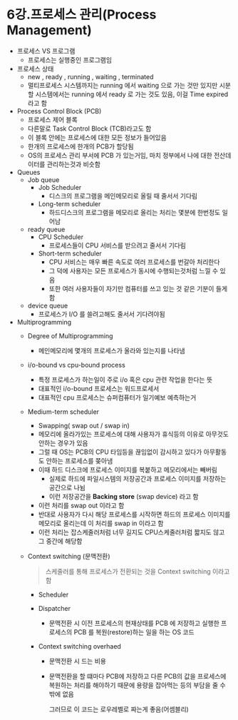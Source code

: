 # 6강.프로세스 관리(Process Management)

* 프로세스 VS 프로그램
  * 프로세스는 실행중인 프로그램임
* 프로세스 상태
  * new , ready , running , waiting , terminated
  * 멀티프로세스 시스템까지는 running 에서 waiting 으로 가는 것만 있지만 시분할 시스템에서는 running 에서 ready 로 가는 것도 있음, 이걸 Time expired 라고 함
* Process Control Block (PCB)
  * 프로세스 제어 블록
  * 다른말로 Task Control Block (TCB)라고도 함
  * 이 블록 안에는 프로세스에 대한 모든 정보가 들어있음
  * 한개의 프로세스에 한개의 PCB가 할당됨
  * OS의 프로세스 관리 부서에 PCB 가 있는거임, 마치 정부에서 나에 대한 전산데이터를 관리하는것과 비슷함
* Queues
  * Job queue
    * Job Scheduler
      * 디스크의 프로그램을 메인메모리로 올릴 때 줄서서 기다림
    * Long-term scheduler
      * 하드디스크의 프로그램을 메모리로 올리는 처리는 몇분에 한번정도 일어남
  * ready queue
    * CPU Scheduler
      *  프로세스들이 CPU 서비스를 받으려고 줄서서 기다림
    * Short-term scheduler
      * CPU 서비스는 매우 빠른 속도로 여러 프로세스를 번갈아 처리한다
      * 그 덕에 사용자는 모든 프로세스가 동시에 수행되는것처럼 느낄 수 있음
      * 또한 여러 사용자들이 자기만 컴퓨터를 쓰고 있는 것 같은 기분이 들게 함
  * device queue
    * 프로세스가 I/O 를 쓸려고해도 줄서서 기다려야됨
* Multiprogramming
  * Degree of Multiprogramming
    * 메인메모리에 몇개의 프로세스가 올라와 있는지를 나타냄

  * i/o-bound  vs cpu-bound process
    * 특정 프로세스가 하는일이 주로 i/o 혹은 cpu 관련 작업을 한다는  뜻
    * 대표적인 i/o-bound 프로세스는 워드프로세서
    * 대표적인 cpu 프로세스는 슈퍼컴퓨터가 일기예보 예측하는거

  * Medium-term scheduler 
    * Swapping( swap out / swap in)
    * 메모리에 올라가있는 프로세스에 대해 사용자가 휴식등의 이유로 아무것도 안하는 경우가 있음
    * 그럴 때 OS는 PCB의 CPU 타임등을 끊임없이 감시하고 있다가 아무활동도 안하는 프로세스를 쫒아냄
    * 이때 하드 디스크에 프로세스 이미지를 복붙하고 메모리에서는 빼버림
      * 실제로 하드에 파일시스템의 저장공간과 프로세스 이미지를 저장하는 공간으로 나뉨
      * 이런 저장공간을 **Backing store** (swap device) 라고 함
    * 이런 처리를 swap out 이라고 함
    * 반대로 사용자가 다시 해당 프로세스를 시작하면 하드의 프로세스 이미지를 메모리로 올리는데 이 처리를 swap in 이라고 함
    * 이런 처리는 잡스케줄러처럼 너무 길지도 CPU스케줄러처럼 짧지도 않고 그 중간에 해당함

  * Context switching (문맥전환)

    > 스케줄러를 통해 프로세스가 전환되는 것을 Context switching 이라고 함

    * Scheduler 

    * Dispatcher

      * 문맥전환 시 이전 프로세스의 현재상태를 PCB 에 저장하고 실행한 프로세스의 PCB 를 복원(restore)하는 일을 하는 OS 코드

    * Context switching overhaed

      * 문맥전환 시 드는 비용

      * 문맥전환을 할 떄마다 PCB에 저장하고 다른 PCB의 값을 프로세스에 복원하는 처리를 해야하기 때문에 용량을 잡아먹는 등의 부담을 줄 수밖에 없음

        그러므로 이 코드는 로우레벨로 짜는게 좋음(어셈블리)